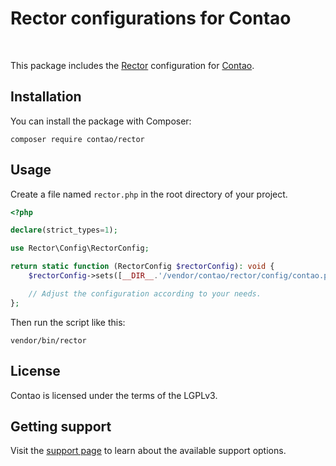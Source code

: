 # Rector configurations for Contao

<p>
<a href="https://github.com/contao/rector/actions"><img src="https://github.com/contao/rector/actions/workflows/ci.yml/badge.svg?branch=main" alt></a>
<a href="https://packagist.org/packages/contao/rector"><img src="https://img.shields.io/packagist/v/contao/rector.svg" alt></a>
<a href="https://packagist.org/packages/contao/rector"><img src="https://img.shields.io/packagist/dt/contao/rector.svg" alt></a>
</p>

This package includes the [Rector][1] configuration for [Contao][2].

## Installation

You can install the package with Composer:

```
composer require contao/rector
```

## Usage

Create a file named `rector.php` in the root directory of your project.

```php
<?php

declare(strict_types=1);

use Rector\Config\RectorConfig;

return static function (RectorConfig $rectorConfig): void {
    $rectorConfig->sets([__DIR__.'/vendor/contao/rector/config/contao.php']);

    // Adjust the configuration according to your needs.
};
```

Then run the script like this:

```
vendor/bin/rector
```

## License

Contao is licensed under the terms of the LGPLv3.

## Getting support

Visit the [support page][3] to learn about the available support options.

[1]: https://github.com/rectorphp/rector
[2]: https://contao.org
[3]: https://contao.org/en/support.html
